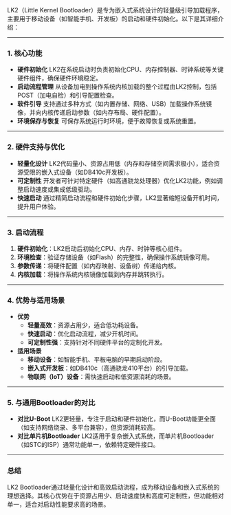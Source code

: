 
LK2（Little Kernel Bootloader）是专为嵌入式系统设计的轻量级引导加载程序，主要用于移动设备（如智能手机、开发板）的启动和硬件初始化。以下是其详细介绍：

---

### **1. 核心功能**
- **硬件初始化**
  LK2在系统启动时负责初始化CPU、内存控制器、时钟系统等关键硬件组件，确保硬件环境稳定。
- **启动流程管理**
  从设备加电到操作系统内核加载的整个过程由LK2控制，包括POST（加电自检）和引导配置检查。
- **软件引导**
  支持通过多种方式（如内置存储、网络、USB）加载操作系统镜像，并向内核传递启动参数（如内存布局、硬件配置）。
- **环境保存与恢复**
  可保存系统运行时环境，便于故障恢复或系统重置。

---

### **2. 硬件支持与优化**
- **轻量化设计**
  LK2代码量小、资源占用低（内存和存储空间需求极小），适合资源受限的嵌入式设备（如DB410c开发板）。
- **可定制性**
  开发者可针对特定硬件（如高通骁龙处理器）优化LK2功能，例如调整启动速度或集成低级驱动。
- **快速启动**
  通过精简启动流程和硬件初始化步骤，LK2显著缩短设备开机时间，提升用户体验。

---

### **3. 启动流程**
1. **硬件初始化**：LK2启动后初始化CPU、内存、时钟等核心组件。
2. **环境检查**：验证存储设备（如Flash）的完整性，确保操作系统镜像可用。
3. **参数传递**：将硬件配置（如内存映射、设备树）传递给内核。
4. **内核加载**：将操作系统内核镜像加载到内存并跳转执行。

---

### **4. 优势与适用场景**
- **优势**
  - **轻量高效**：资源占用少，适合低功耗设备。
  - **快速启动**：优化启动流程，减少开机时间。
  - **可定制性强**：支持针对不同硬件平台的定制化开发。
- **适用场景**
  - **移动设备**：如智能手机、平板电脑的早期启动阶段。
  - **嵌入式开发板**：如DB410c（高通骁龙410平台）的引导加载。
  - **物联网（IoT）设备**：需快速启动和低资源消耗的场景。

---

### **5. 与通用Bootloader的对比**
- **对比U-Boot**
  LK2更轻量，专注于启动和硬件初始化，而U-Boot功能更全面（如支持网络烧录、多平台兼容），但资源消耗较高。
- **对比单片机Bootloader**
  LK2适用于复杂嵌入式系统，而单片机Bootloader（如STC的ISP）通常功能单一，依赖特定硬件接口。

---

### **总结**
LK2 Bootloader通过轻量化设计和高效启动流程，成为移动设备和嵌入式系统的理想选择。其核心优势在于资源占用少、启动速度快和高度可定制性，但功能相对单一，适合对启动性能要求高的场景。